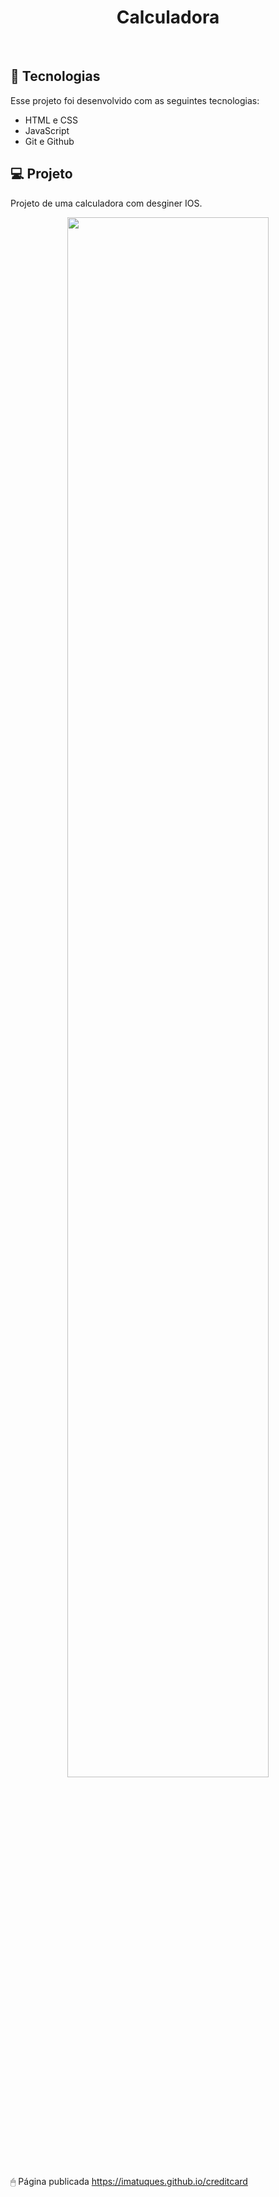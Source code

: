 <h1 align="center"> Calculadora </h1>

<p align="center">
</p>

<br>


## 🚀 Tecnologias

Esse projeto foi desenvolvido com as seguintes tecnologias:

- HTML e CSS
- JavaScript
- Git e Github

## 💻 Projeto


Projeto de uma calculadora com desginer IOS.


<p align="center">
  <img alt="" src="https://cdn.discordapp.com/attachments/930441255140352040/1085249184908713984/calculadora.png" width="80%">
</p>

🖱 Página publicada
https://imatuques.github.io/creditcard


<br>

